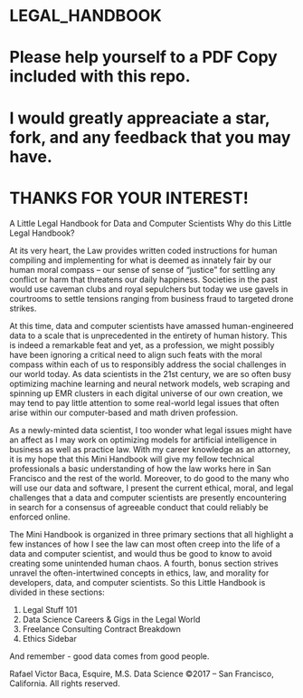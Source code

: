 # LEGAL_HANDBOOK
# Please help yourself to a PDF Copy included with this repo.
# I would greatly appreaciate a star, fork, and any feedback that you may have.
# THANKS FOR YOUR INTEREST!

A Little Legal Handbook for Data and Computer Scientists
     Why do this Little Legal Handbook?

At its very heart, the Law provides written coded instructions for human compiling and implementing for what is deemed as innately fair by our human moral compass – our sense of sense of “justice” for settling any conflict or harm that threatens our daily happiness.  Societies in the past would use caveman clubs and royal sepulchers but today we use gavels in courtrooms to settle tensions ranging from business fraud to targeted drone strikes.  

At this time, data and computer scientists have amassed human-engineered data to a scale that is unprecedented in the entirety of human history.  This is indeed a remarkable feat and yet, as a profession, we might possibly have been ignoring a critical need to align such feats with the moral compass within each of us to responsibly address the social challenges in our world today.  As data scientists in the 21st century, we are so often busy optimizing machine learning and neural network models, web scraping and spinning up EMR clusters in each digital universe of our own creation, we may tend to pay little attention to some real-world legal issues that often arise within our computer-based and math driven profession.  

As a newly-minted data scientist, I too wonder what legal issues might have an affect as I may work on optimizing models for artificial intelligence in business as well as practice law.  With my career knowledge as an attorney, it is my hope that this Mini Handbook will give my fellow technical professionals a basic understanding of how the law works here in San Francisco and the rest of the world.  Moreover, to do good to the many who will use our data and software, I present the current ethical, moral, and legal challenges that a data and computer scientists are presently encountering in search for a consensus of agreeable conduct that could reliably be enforced online. 

The Mini Handbook is organized in three primary sections that all highlight a few instances of how I see the law can most often creep into the life of a data and computer scientist, and would thus be good to know to avoid creating some unintended human chaos.  A fourth, bonus section strives unravel the often-intertwined concepts in ethics, law, and morality for developers, data, and computer scientists.  So this Little Handbook is divided in these sections:

1.  Legal Stuff 101
2.  Data Science Careers & Gigs in the Legal World
3.  Freelance Consulting Contract Breakdown
4.  Ethics Sidebar

And remember - good data comes from good people.

Rafael Victor Baca, Esquire, M.S. Data Science
©2017 – San Francisco, California.  All rights reserved.
 
